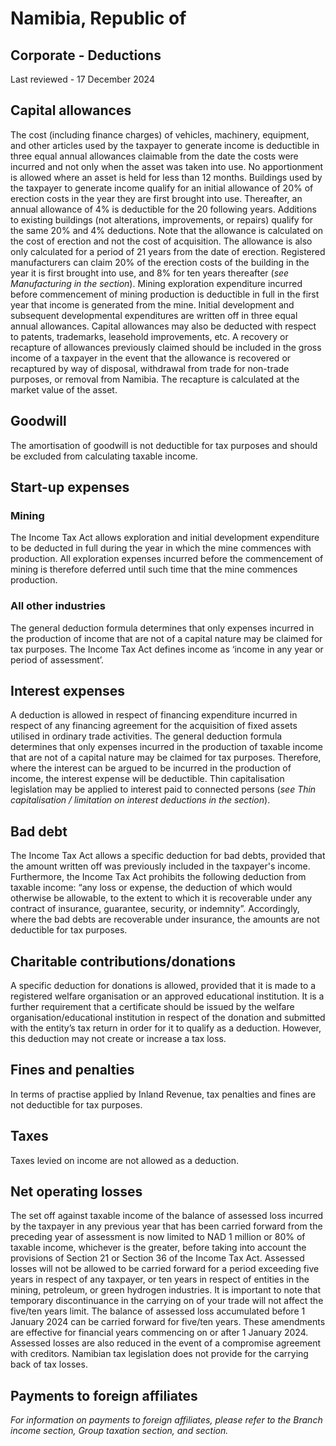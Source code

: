 # Namibia, Republic of
## Corporate - Deductions
Last reviewed - 17 December 2024
## Capital allowances
The cost (including finance charges) of vehicles, machinery, equipment, and other articles used by the taxpayer to generate income is deductible in three equal annual allowances claimable from the date the costs were incurred and not only when the asset was taken into use. No apportionment is allowed where an asset is held for less than 12 months.
Buildings used by the taxpayer to generate income qualify for an initial allowance of 20% of erection costs in the year they are first brought into use. Thereafter, an annual allowance of 4% is deductible for the 20 following years. Additions to existing buildings (not alterations, improvements, or repairs) qualify for the same 20% and 4% deductions. Note that the allowance is calculated on the cost of erection and not the cost of acquisition. The allowance is also only calculated for a period of 21 years from the date of erection.
Registered manufacturers can claim 20% of the erection costs of the building in the year it is first brought into use, and 8% for ten years thereafter (_see Manufacturing in the section_).
Mining exploration expenditure incurred before commencement of mining production is deductible in full in the first year that income is generated from the mine. Initial development and subsequent developmental expenditures are written off in three equal annual allowances.
Capital allowances may also be deducted with respect to patents, trademarks, leasehold improvements, etc.
A recovery or recapture of allowances previously claimed should be included in the gross income of a taxpayer in the event that the allowance is recovered or recaptured by way of disposal, withdrawal from trade for non-trade purposes, or removal from Namibia. The recapture is calculated at the market value of the asset.
## Goodwill
The amortisation of goodwill is not deductible for tax purposes and should be excluded from calculating taxable income.
## Start-up expenses
### Mining
The Income Tax Act allows exploration and initial development expenditure to be deducted in full during the year in which the mine commences with production. All exploration expenses incurred before the commencement of mining is therefore deferred until such time that the mine commences production.
### All other industries
The general deduction formula determines that only expenses incurred in the production of income that are not of a capital nature may be claimed for tax purposes. The Income Tax Act defines income as ‘income in any year or period of assessment’.
## Interest expenses
A deduction is allowed in respect of financing expenditure incurred in respect of any financing agreement for the acquisition of fixed assets utilised in ordinary trade activities.
The general deduction formula determines that only expenses incurred in the production of taxable income that are not of a capital nature may be claimed for tax purposes. Therefore, where the interest can be argued to be incurred in the production of income, the interest expense will be deductible.
Thin capitalisation legislation may be applied to interest paid to connected persons (_see Thin capitalisation / limitation on interest deductions_ _in the section_).
## Bad debt
The Income Tax Act allows a specific deduction for bad debts, provided that the amount written off was previously included in the taxpayer's income.
Furthermore, the Income Tax Act prohibits the following deduction from taxable income:
“any loss or expense, the deduction of which would otherwise be allowable, to the extent to which it is recoverable under any contract of insurance, guarantee, security, or indemnity”.
Accordingly, where the bad debts are recoverable under insurance, the amounts are not deductible for tax purposes.
## Charitable contributions/donations
A specific deduction for donations is allowed, provided that it is made to a registered welfare organisation or an approved educational institution. It is a further requirement that a certificate should be issued by the welfare organisation/educational institution in respect of the donation and submitted with the entity’s tax return in order for it to qualify as a deduction. However, this deduction may not create or increase a tax loss.
## Fines and penalties
In terms of practise applied by Inland Revenue, tax penalties and fines are not deductible for tax purposes.
## Taxes
Taxes levied on income are not allowed as a deduction.
## Net operating losses
The set off against taxable income of the balance of assessed loss incurred by the taxpayer in any previous year that has been carried forward from the preceding year of assessment is now limited to NAD 1 million or 80% of taxable income, whichever is the greater, before taking into account the provisions of Section 21 or Section 36 of the Income Tax Act.
Assessed losses will not be allowed to be carried forward for a period exceeding five years in respect of any taxpayer, or ten years in respect of entities in the mining, petroleum, or green hydrogen industries. It is important to note that temporary discontinuance in the carrying on of your trade will not affect the five/ten years limit.
The balance of assessed loss accumulated before 1 January 2024 can be carried forward for five/ten years.
These amendments are effective for financial years commencing on or after 1 January 2024.
Assessed losses are also reduced in the event of a compromise agreement with creditors.
Namibian tax legislation does not provide for the carrying back of tax losses.
## Payments to foreign affiliates
_For information on payments to foreign affiliates, please refer to the Branch income section, Group taxation section, and section._
